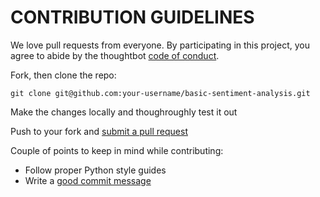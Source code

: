 # CONTRIBUTION GUIDELINES

We love pull requests from everyone. By participating in this project, you
agree to abide by the thoughtbot [code of conduct].

[code of conduct]: https://thoughtbot.com/open-source-code-of-conduct


Fork, then clone the repo:

    git clone git@github.com:your-username/basic-sentiment-analysis.git
    

Make the changes locally and thoughroughly test it out

Push to your fork and [submit a pull request]

[submit a pull request]: https://github.com/backtrackbaba/basic-sentiment-analysis/compare/


Couple of points to keep in mind while contributing:

* Follow proper Python style guides
* Write a [good commit message]

[good commit message]: http://tbaggery.com/2008/04/19/a-note-about-git-commit-messages.html

